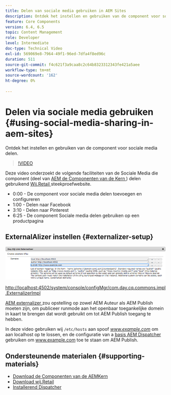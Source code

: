 ```yaml
---
title: Delen van sociale media gebruiken in AEM Sites
description: Ontdek het instellen en gebruiken van de component voor sociale media delen.
feature: Core Components
version: 6.4, 6.5
topic: Content Management
role: Developer
level: Intermediate
doc-type: Technical Video
exl-id: 569069e8-7964-49f1-96ed-7dfa4f8ed96c
duration: 511
source-git-commit: f4c621f3a9caa8c2c64b8323312343fe421a5aee
workflow-type: tm+mt
source-wordcount: '162'
ht-degree: 0%

---
```


# Delen via sociale media gebruiken {#using-social-media-sharing-in-aem-sites}

Ontdek het instellen en gebruiken van de component voor sociale media delen.

>[!VIDEO](https://video.tv.adobe.com/v/18897?quality=12&learn=on)

Deze video onderzoekt de volgende faciliteiten van de Sociale Media die component (deel van [ AEM de Componenten van de Kern ](https://experienceleague.adobe.com/docs/experience-manager-core-components/using/introduction.html)) delen gebruikend [ Wij.Retail ](https://github.com/Adobe-Marketing-Cloud/aem-sample-we-retail#weretail) steekproefwebsite.

* 0:00 - De component voor sociale media delen toevoegen en configureren
* 1:00 - Delen naar Facebook
* 3:10 - Delen naar Pinterest
* 6:25 - De component Sociale media delen gebruiken op een productpagina

## ExternalAlizer instellen {#externalizer-setup}

![ CQ van de Dag Verbinding Externalzer ](assets/externalizer.png)

[ http://localhost:4502/system/console/configMgr/com.day.cq.commons.impl.ExternalizerImpl](http://localhost:4502/system/console/configMgr/com.day.cq.commons.impl.ExternalizerImpl)

[ AEM externalizer ](https://helpx.adobe.com/experience-manager/6-5/sites/developing/using/externalizer.html) zou opstelling op zowel AEM Auteur als AEM Publish moeten zijn, om publiceer runmode aan het openbaar toegankelijke domein in kaart te brengen dat wordt gebruikt om tot AEM Publish toegang te hebben.

In deze video gebruiken wij `/etc/hosts` aan spoof *www.example.com* om aan localhost op te lossen, en de configuratie van a [ basis AEM Dispatcher ](https://experienceleague.adobe.com/docs/experience-manager-dispatcher/using/getting-started/dispatcher-install.html) gebruiken om www.example.com toe te staan om AEM Publish.

## Ondersteunende materialen {#supporting-materials}

* [ Download de Componenten van de AEMKern ](https://github.com/adobe/aem-core-wcm-components/releases)
* [ Download wij.Retail ](https://github.com/Adobe-Marketing-Cloud/aem-sample-we-retail/releases)
* [ Installerend Dispatcher ](https://experienceleague.adobe.com/docs/experience-manager-dispatcher/using/getting-started/dispatcher-install.html)
